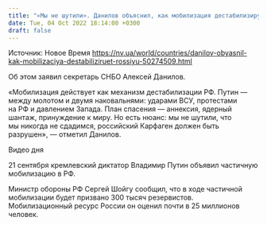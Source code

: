 ```yaml
---
title: "«Мы не шутили». Данилов объяснил, как мобилизация дестабилизирует Россию"
date: Tue, 04 Oct 2022 18:14:00 +0300
draft: false
---
```

Источник: Новое Время https://nv.ua/world/countries/danilov-obyasnil-kak-mobilizaciya-destabiliziruet-rossiyu-50274509.html


 Об этом заявил секретарь СНБО Алексей Данилов.

«Мобилизация действует как механизм дестабилизации РФ. Путин — между молотом и двумя наковальнями: ударами ВСУ, протестами на РФ и давлением Запада. План спасения — аннексия, ядерный шантаж, принуждение к миру. Но есть нюанс: мы не шутили, что мы никогда не сдадимся, российский Карфаген должен быть разрушен», — отметил Данилов.

 Видео дня   

21 сентября кремлевский диктатор Владимир Путин объявил частичную мобилизацию в РФ.

Министр обороны РФ Сергей Шойгу сообщил, что в ходе частичной мобилизации будет призвано 300 тысяч резервистов. Мобилизационный ресурс России он оценил почти в 25 миллионов человек.

